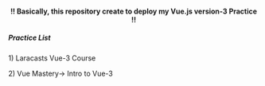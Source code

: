 <h4 align="center"> !! Basically, this repository create to deploy my Vue.js version-3 Practice !! </h4>

<h5> Practice List </h5>

<p> 1) Laracasts Vue-3 Course  </p>
<p> 2) Vue Mastery-> Intro to Vue-3  </p>
